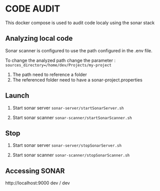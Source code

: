 # CODE AUDIT

This docker compose is used to audit code localy using the sonar stack

## Analyzing local code
Sonar scanner is configured to use the path configured in the .env file.

To change the analyzed path change the parameter :
`
sources_directory=/home/dev/Projects/my-project
`

1. The path need to reference a folder
2. The referenced folder need to have a sonar-project.properties

## Launch

1. Start sonar server
`sonar-server/startSonarServer.sh`

3. Start sonar scanner
`sonar-scanner/startSonarScanner.sh`

## Stop

1. Start sonar server
`sonar-server/stopSonarServer.sh`

3. Start sonar scanner
`sonar-scanner/stopSonarScanner.sh`

## Accessing SONAR
http://localhost:9000
dev / dev

